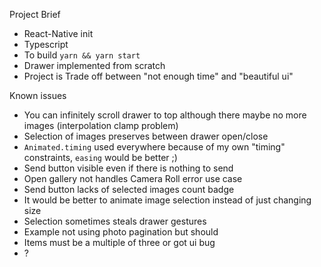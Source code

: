 Project Brief

- React-Native init
- Typescript
- To build `yarn && yarn start`
- Drawer implemented from scratch
- Project is Trade off between "not enough time" and "beautiful ui"

Known issues
    
- You can infinitely scroll drawer to top although there maybe no more images (interpolation clamp problem)
- Selection of images preserves between drawer open/close
- `Animated.timing` used everywhere because of my own "timing" constraints, `easing` would be better ;)
- Send button visible even if there is nothing to send
- Open gallery not handles Camera Roll error use case  
- Send button lacks of selected images count badge
- It would be better to animate image selection instead of just changing size
- Selection sometimes steals drawer gestures
- Example not using photo pagination but should 
- Items must be a multiple of three or got ui bug
- ?
